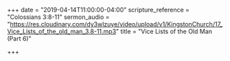 +++
date = "2019-04-14T11:00:00-04:00"
scripture_reference = "Colossians 3:8-11"
sermon_audio = "https://res.cloudinary.com/dy3wlzuye/video/upload/v1/KingstonChurch/17_Vice_Lists_of_the_old_man_3.8-11.mp3"
title = "Vice Lists of the Old Man (Part 6)"

+++
